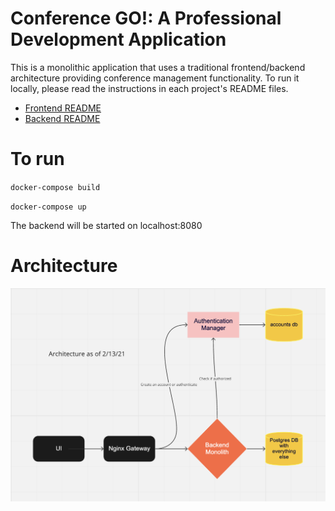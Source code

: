 # Conference GO!: A Professional Development Application

This is a monolithic application that uses a traditional frontend/backend
architecture providing conference management functionality. To run it locally,
please read the instructions in each project's README files.

- [Frontend README](./frontend/README.md)
- [Backend README](./backend/README.md)


# To run
`docker-compose build`

`docker-compose up`

The backend will be started on localhost:8080

# Architecture 
![Architecture diagram](./arch-diagram.png)
